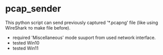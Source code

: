# pcap_sender
This python script can send previously captured '*.pcapng' file (like using WireShark то make file before).

- required 'Miscellaneous' mode suuport from used network interface.
- tested  Win10 <Passed> 
- tested  Win11 <Passed>
